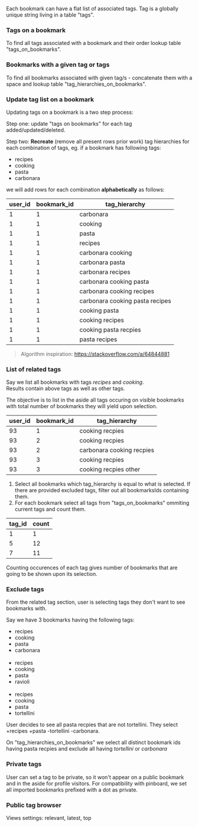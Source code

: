 Each bookmark can have a flat list of associated tags.
Tag is a globally unique string living in a table "tags".

### Tags on a bookmark

To find all tags associated with a bookmark and their order lookup table "tags_on_bookmarks".

### Bookmarks with a given tag or tags

To find all bookmarks associated with given tag/s - concatenate them with a space and lookup table "tag_hierarchies_on_bookmarks".

### Update tag list on a bookmark

Updating tags on a bookmark is a two step process:

Step one: update "tags on bookmarks" for each tag added/updated/deleted.

Step two: **Recreate** (remove all present rows prior work) tag hierarchies for each combination of tags, eg. if a bookmark has following tags:

- recipes
- cooking
- pasta
- carbonara

we will add rows for each combination **alphabetically** as follows:

| user_id | bookmark_id | tag_hierarchy                   |
| ------- | ----------- | ------------------------------- |
| 1       | 1           | carbonara                       |
| 1       | 1           | cooking                         |
| 1       | 1           | pasta                           |
| 1       | 1           | recipes                         |
| 1       | 1           | carbonara cooking               |
| 1       | 1           | carbonara pasta                 |
| 1       | 1           | carbonara recipes               |
| 1       | 1           | carbonara cooking pasta         |
| 1       | 1           | carbonara cooking recipes       |
| 1       | 1           | carbonara cooking pasta recipes |
| 1       | 1           | cooking pasta                   |
| 1       | 1           | cooking recipes                 |
| 1       | 1           | cooking pasta recpies           |
| 1       | 1           | pasta recipes                   |

> Algorithm inspiration: https://stackoverflow.com/a/64844881

### List of related tags

Say we list all bookmarks with tags _recipes_ and _cooking_.
<br>
Results contain above tags as well as other tags.

The objective is to list in the aside all tags occuring on visible bookmarks with total number of bookmarks they will yield upon selection.

| user_id | bookmark_id | tag_hierarchy             |
| ------- | ----------- | ------------------------- |
| 93      | 1           | cooking recpies           |
| 93      | 2           | cooking recpies           |
| 93      | 2           | carbonara cooking recpies |
| 93      | 3           | cooking recpies           |
| 93      | 3           | cooking recpies other     |

1. Select all bookmarks which tag_hierarchy is equal to what is selected. If there are provided excluded tags, filter out all bookmarksIds containing them.
2. For each bookmark select all tags from "tags_on_bookmarks" ommiting current tags and count them.

| tag_id | count |
| ------ | ----- |
| 1      | 1     |
| 5      | 12    |
| 7      | 11    |

Counting occurences of each tag gives number of bookmarks that are going to be shown upon its selection.

### Exclude tags

From the related tag section, user is selecting tags they don't want to see bookmarks with.

Say we have 3 bookmarks having the following tags:

- recipes
- cooking
- pasta
- carbonara
  <br><br>
- recipes
- cooking
- pasta
- ravioli
  <br><br>
- recipes
- cooking
- pasta
- tortellini

User decides to see all pasta recpies that are not tortellini.
They select +recipes +pasta -tortellini -carbonara.

On "tag_hierarchies_on_bookmarks" we select all distinct bookmark ids having pasta recpies and exclude all having _tortellini_ or _carbonara_

### Private tags

User can set a tag to be private, so it won't appear on a public bookmark and in the aside for profile visitors.
For compatibility with pinboard, we set all imported bookmarks prefixed with a dot as private.

### Public tag browser

Views settings: relevant, latest, top
